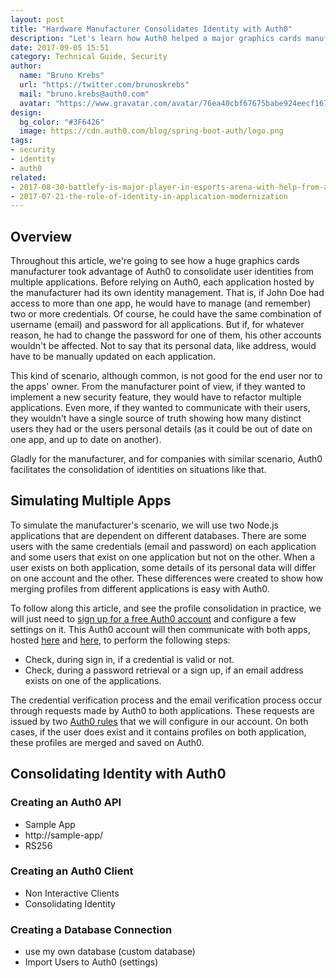 ```yaml
---
layout: post
title: "Hardware Manufacturer Consolidates Identity with Auth0"
description: "Let's learn how Auth0 helped a major graphics cards manufacturer to consolidate identity for multiple applications."
date: 2017-09-05 15:51
category: Technical Guide, Security
author:
  name: "Bruno Krebs"
  url: "https://twitter.com/brunoskrebs"
  mail: "bruno.krebs@auth0.com"
  avatar: "https://www.gravatar.com/avatar/76ea40cbf67675babe924eecf167b9b8?s=60"
design:
  bg_color: "#3F6426"
  image: https://cdn.auth0.com/blog/spring-boot-auth/logo.png
tags:
- security
- identity
- auth0
related:
- 2017-08-30-battlefy-is-major-player-in-esports-arena-with-help-from-auth0
- 2017-07-21-the-role-of-identity-in-application-modernization
---
```


## Overview

Throughout this article, we're going to see how a huge graphics cards manufacturer took advantage of Auth0 to consolidate user identities from multiple applications. Before relying on Auth0, each application hosted by the manufacturer had its own identity management. That is, if John Doe had access to more than one app, he would have to manage (and remember) two or more credentials. Of course, he could have the same combination of username (email) and password for all applications. But if, for whatever reason, he had to change the password for one of them, his other accounts wouldn't be affected. Not to say that its personal data, like address, would have to be manually updated on each application.

This kind of scenario, although common, is not good for the end user nor to the apps' owner. From the manufacturer point of view, if they wanted to implement a new security feature, they would have to refactor multiple applications. Even more, if they wanted to communicate with their users, they wouldn't have a single source of truth showing how many distinct users they had or the users personal details (as it could be out of date on one app, and up to date on another).

Gladly for the manufacturer, and for companies with similar scenario, Auth0 facilitates the consolidation of identities on situations like that.

## Simulating Multiple Apps

To simulate the manufacturer's scenario, we will use two Node.js applications that are dependent on different databases. There are some users with the same credentials (email and password) on each application and some users that exist on one application but not on the other. When a user exists on both application, some details of its personal data will differ on one account and the other. These differences were created to show how merging profiles from different applications is easy with Auth0.

To follow along this article, and see the profile consolidation in practice, we will just need to [sign up for a free Auth0 account](javascript:signup\(\)) and configure a few settings on it. This Auth0 account will then communicate with both apps, hosted [here](http://node-app-1.tk/) and [here](http://node-app-2.tk/), to perform the following steps:

- Check, during sign in, if a credential is valid or not.
- Check, during a password retrieval or a sign up, if an email address exists on one of the applications.

The credential verification process and the email verification process occur through requests made by Auth0 to both applications. These requests are issued by two [Auth0 rules](https://auth0.com/docs/rules/current) that we will configure in our account. On both cases, if the user does exist and it contains profiles on both application, these profiles are merged and saved on Auth0.

## Consolidating Identity with Auth0

### Creating an Auth0 API

- Sample App
- http://sample-app/
- RS256

### Creating an Auth0 Client

- Non Interactive Clients
- Consolidating Identity

### Creating a Database Connection

- use my own database (custom database)
- Import Users to Auth0 (settings)
